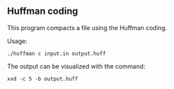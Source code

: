 ## Huffman coding
This program compacts a file using the Huffman coding.

Usage:
```
./huffman c input.in output.huff
```

The output can be visualized with the command:
```
xxd -c 5 -b output.huff
```
